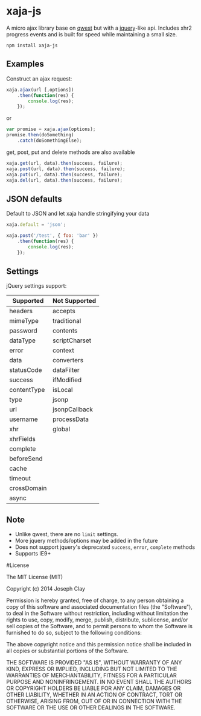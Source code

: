 xaja-js
====

A micro ajax library base on [qwest](https://github.com/pyrsmk/qwest) but
with a [jquery](http://api.jquery.com/jQuery.ajax/)-like api. Includes xhr2 
progress events and is built for speed while maintaining a small size.

`npm install xaja-js`

Examples
----
Construct an ajax request:
```javascript
xaja.ajax(url [,options])
    .then(function(res) {
        console.log(res);
    });
```
or
```javascript
var promise = xaja.ajax(options);
promise.then(doSomething)
    .catch(doSomethingElse);
```
get, post, put and delete methods are also available
```javascript
xaja.get(url, data).then(success, failure);
xaja.post(url, data).then(success, failure);
xaja.put(url, data).then(success, failure);
xaja.del(url, data).then(success, failure);
```

JSON defaults
----
Default to JSON and let xaja handle
stringifying your data
```javascript
xaja.default = 'json';

xaja.post('/test', { foo: 'bar' })
	.then(function(res) {
		console.log(res);
	});
```

Settings
----
jQuery settings support:

| Supported   | Not Supported |
| ----------- | ------------- |
| headers     | accepts       |
| mimeType    | traditional   |
| password    | contents      |
| dataType    | scriptCharset |
| error       | context       |
| data        | converters    |
| statusCode  | dataFilter    |
| success     | ifModified    |
| contentType | isLocal       |
| type        | jsonp         |
| url         | jsonpCallback |
| username    | processData   |
| xhr         | global        |
| xhrFields   |
| complete    |
| beforeSend  |
| cache       |
| timeout     |
| crossDomain |
| async       |

Note
----
- Unlike qwest, there are no `limit` settings.
- More jquery methods/options may be added in the future
- Does not support jquery's deprecated `success`, `error`, `complete` methods
- Supports IE9+

#License

The MIT License (MIT)

Copyright (c) 2014 Joseph Clay

Permission is hereby granted, free of charge, to any person obtaining a copy
of this software and associated documentation files (the "Software"), to deal
in the Software without restriction, including without limitation the rights
to use, copy, modify, merge, publish, distribute, sublicense, and/or sell
copies of the Software, and to permit persons to whom the Software is
furnished to do so, subject to the following conditions:

The above copyright notice and this permission notice shall be included in
all copies or substantial portions of the Software.

THE SOFTWARE IS PROVIDED "AS IS", WITHOUT WARRANTY OF ANY KIND, EXPRESS OR
IMPLIED, INCLUDING BUT NOT LIMITED TO THE WARRANTIES OF MERCHANTABILITY,
FITNESS FOR A PARTICULAR PURPOSE AND NONINFRINGEMENT.  IN NO EVENT SHALL THE
AUTHORS OR COPYRIGHT HOLDERS BE LIABLE FOR ANY CLAIM, DAMAGES OR OTHER
LIABILITY, WHETHER IN AN ACTION OF CONTRACT, TORT OR OTHERWISE, ARISING FROM,
OUT OF OR IN CONNECTION WITH THE SOFTWARE OR THE USE OR OTHER DEALINGS IN
THE SOFTWARE.
